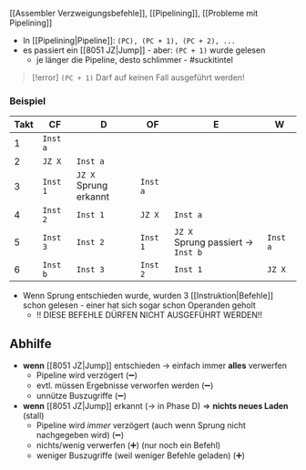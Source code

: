[[Assembler Verzweigungsbefehle]], [[Pipelining]], [[Probleme mit Pipelining]]

- In [[Pipelining|Pipeline]]: `(PC), (PC + 1), (PC + 2), ...`
- es passiert ein [[8051 JZ|Jump]] - aber: `(PC + 1)` wurde gelesen 
	- je länger die Pipeline, desto schlimmer - \#suckitintel

> [!error] `(PC + 1)` Darf auf keinen Fall ausgeführt werden!
### Beispiel

| Takt | CF       | D                        | OF       | E                                     | W        |
| ---- | -------- | ------------------------ | -------- | ------------------------------------- | -------- |
| 1    | `Inst a` |                          |          |                                       |          |
| 2    | `JZ X`   | `Inst a`                 |          |                                       |          |
| 3    | `Inst 1` | `JZ X`<br>Sprung erkannt | `Inst a` |                                       |          |
| 4    | `Inst 2` | `Inst 1`                 | `JZ X`   | `Inst a`                              |          |
| 5    | `Inst 3` | `Inst 2`                 | `Inst 1` | `JZ X`<br>Sprung passiert -> `Inst b` | `Inst a` |
| 6    | `Inst b` | `Inst 3`                 | `Inst 2` | `Inst 1`                              | `JZ X`   |


- Wenn Sprung entschieden wurde, wurden $3$ [[Instruktion|Befehle]] schon gelesen - einer hat sich sogar schon Operanden geholt
	- !! DIESE BEFEHLE DÜRFEN NICHT AUSGEFÜHRT WERDEN!!

## Abhilfe
- **wenn** [[8051 JZ|Jump]] entschieden -> einfach immer **alles** verwerfen
	- Pipeline wird verzögert (➖)
	- evtl. müssen Ergebnisse verworfen werden (➖)
	- unnütze Buszugriffe (➖)
- **wenn** [[8051 JZ|Jump]] erkannt (-> in Phase D) => **nichts neues Laden** (stall)
	- Pipeline wird _immer_ verzögert (auch wenn Sprung nicht nachgegeben wird) (➖)
	- nichts/wenig verwerfen (➕) (nur noch ein Befehl)
	- weniger Buszugriffe (weil weniger Befehle geladen) (➕)